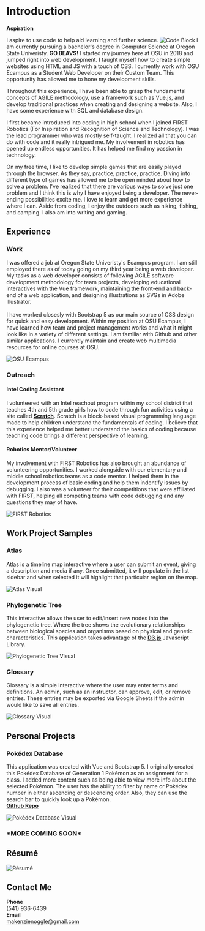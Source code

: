 # Introduction

**Aspiration**

I aspire to use code to help aid learning and further science.
![Code Block](media/codeSVG.svg) 
I am currently pursuing a bachelor's degree in Computer Science at
Oregon State Univeristy. **GO BEAVS!** I
started my journey here at OSU in 2018 and jumped right into web
development. I taught myself how to create simple websites using HTML and JS with a touch of CSS. I currently work with OSU Ecampus as a Student Web Developer on their Custom Team. This opportunity has allowed me to hone my development skills.

Throughout this experience, I have been able to grasp the fundamental concepts of AGILE methodology, use a framework such as Vue.js, and develop traditional practices when creating and designing a website. Also, I have
some experience with SQL and database design.

I first became introduced into coding in high school when I joined FIRST Robotics (For Inspiration and Recognition of Science and Technology). I was the lead programmer who was mostly self-taught. I realized all that you can do with code and it really intrigued me. My involvement in robotics has opened up endless opportunities. It has helped me find my passion in technology.

On my free time, I like to develop simple games that are easily played through the
browser. As they say, practice, practice, practice. Diving into different type of games has allowed me to be open minded about how to solve a problem. I've realized that there are various ways to solve just one problem and I think this is why I have enjoyed being a developer. The never-ending possibilities excite me. I love to learn and get more experience where I can. Aside from coding, I enjoy the outdoors such as hiking, fishing, and camping. I also am into writing and gaming.

## Experience

### Work

I was offered a job at Oregon State Univeristy's Ecampus program. I am still employed there as of today going on my third year being a web developer. My tasks as a web developer consists of following AGILE software development methodology for team projects, developing educational interactives with the Vue framework, maintaining the front-end and back-end of a web application, and designing illustrations as SVGs in Adobe Illustrator.
<br>
<br>
I have worked closesly with Bootstrap 5 as our main source of CSS design for quick and easy development. Within my position at OSU Ecampus, I have learned how team and project management works and what it might look like in a variety of different settings. I am familiar with Github and other similar applications. I currently maintain and create web multimedia resources for online courses at OSU.

![OSU Ecampus](media/ecampus.png)

### Outreach

#### Intel Coding Assistant

I volunteered with an Intel reachout program within my school district that teaches 4th and 5th grade girls how to code through fun activities using a site called **[Scratch](https://scratch.mit.edu/about)**. Scratch is a block-based visual programming language made to help children understand the fundamentals of coding. I believe that this experience helped me better understand the basics of coding because teaching code brings a different perspective of learning.

#### Robotics Mentor/Volunteer

My involvement with FIRST Robotics has also brought an abundance of volunteering opportunities. I worked alongside with our elementary and middle school robotics teams as a code mentor. I helped them in the development process of basic coding and help them indentify issues by debugging. I also was a volunteer for their competitions that were affiliated with FIRST, helping all competing teams with code debugging and any questions they may of have.

![FIRST Robotics](media/robotics.gif)

## Work Project Samples

### Atlas

Atlas is a timeline map interactive where a user can submit an event, giving a description and media if any. Once submitted, it will populate in the list sidebar and when selected it will highlight that particular region on the map.
<br>

![Atlas Visual](media/atlas.gif)

### Phylogenetic Tree

This interactive allows the user to edit/insert new nodes into the phylogenetic tree. Where the tree shows the evolutionary relationships between biological species and organisms based on physical and genetic characteristics. This application takes advantage of the **[D3.js](https://d3js.org/)** Javascript Library.
<br>

![Phylogenetic Tree Visual](media/tree.gif)

### Glossary

Glossary is a simple interactive where the user may enter terms and definitions. An admin, such as an instructor, can approve, edit, or remove entries. These entries may be exported via Google Sheets if the admin would like to save all entries.
<br>

![Glossary Visual](media/glossary.gif)

## Personal Projects

### Pokédex Database

This application was created with Vue and Bootstrap 5. I originally created this Pokédex Database of Generation 1 Pokémon as an assignment for a class. I added more content such as being able to view more info about the selected Pokémon. The user has the ability to filter by name or Pokédex number in either ascending or descending order. Also, they can use the search bar to quickly look up a Pokémon.
<br>
**[Github Repo](https://github.com/kenzieryann7/vue-pokedex)**

![Pokédex Database Visual](media/pokedex.gif)

<h3>*MORE COMING SOON*</h3>

## Résumé

![Résumé](media/resume.PNG)

## Contact Me

**Phone**
<br>
(541) 936-6439
<br>
**Email**
<br>
makenzienoggle@gmail.com

